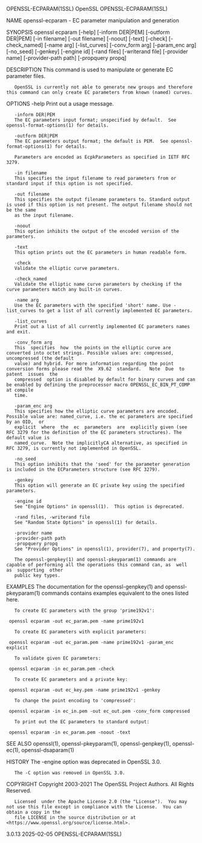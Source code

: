 OPENSSL-ECPARAM(1SSL)							    OpenSSL							 OPENSSL-ECPARAM(1SSL)

NAME
       openssl-ecparam - EC parameter manipulation and generation

SYNOPSIS
       openssl ecparam [-help] [-inform DER|PEM] [-outform DER|PEM] [-in filename] [-out filename] [-noout] [-text] [-check] [-check_named] [-name arg]
       [-list_curves] [-conv_form arg] [-param_enc arg] [-no_seed] [-genkey] [-engine id] [-rand files] [-writerand file] [-provider name] [-provider-path
       path] [-propquery propq]

DESCRIPTION
       This command is used to manipulate or generate EC parameter files.

       OpenSSL is currently not able to generate new groups and therefore this command can only create EC parameters from known (named) curves.

OPTIONS
       -help
	   Print out a usage message.

       -inform DER|PEM
	   The EC parameters input format; unspecified by default.  See openssl-format-options(1) for details.

       -outform DER|PEM
	   The EC parameters output format; the default is PEM.	 See openssl-format-options(1) for details.

	   Parameters are encoded as EcpkParameters as specified in IETF RFC 3279.

       -in filename
	   This specifies the input filename to read parameters from or standard input if this option is not specified.

       -out filename
	   This specifies the output filename parameters to. Standard output is used if this option is not present. The output filename should not be the same
	   as the input filename.

       -noout
	   This option inhibits the output of the encoded version of the parameters.

       -text
	   This option prints out the EC parameters in human readable form.

       -check
	   Validate the elliptic curve parameters.

       -check_named
	   Validate the elliptic name curve parameters by checking if the curve parameters match any built-in curves.

       -name arg
	   Use the EC parameters with the specified 'short' name. Use -list_curves to get a list of all currently implemented EC parameters.

       -list_curves
	   Print out a list of all currently implemented EC parameters names and exit.

       -conv_form arg
	   This	 specifies  how	 the points on the elliptic curve are converted into octet strings. Possible values are: compressed, uncompressed (the default
	   value) and hybrid. For more information regarding the point conversion forms please read the	 X9.62	standard.   Note  Due  to  patent  issues  the
	   compressed  option is disabled by default for binary curves and can be enabled by defining the preprocessor macro OPENSSL_EC_BIN_PT_COMP at compile
	   time.

       -param_enc arg
	   This specifies how the elliptic curve parameters are encoded.  Possible value are: named_curve, i.e. the ec parameters are specified by an OID,  or
	   explicit  where  the	 ec  parameters	 are  explicitly given (see RFC 3279 for the definition of the EC parameters structures). The default value is
	   named_curve.	 Note the implicitlyCA alternative, as specified in RFC 3279, is currently not implemented in OpenSSL.

       -no_seed
	   This option inhibits that the 'seed' for the parameter generation is included in the ECParameters structure (see RFC 3279).

       -genkey
	   This option will generate an EC private key using the specified parameters.

       -engine id
	   See "Engine Options" in openssl(1).	This option is deprecated.

       -rand files, -writerand file
	   See "Random State Options" in openssl(1) for details.

       -provider name
       -provider-path path
       -propquery propq
	   See "Provider Options" in openssl(1), provider(7), and property(7).

       The openssl-genpkey(1) and openssl-pkeyparam(1) commands are capable of performing all the operations this command can, as  well	 as  supporting	 other
       public key types.

EXAMPLES
       The documentation for the openssl-genpkey(1) and openssl-pkeyparam(1) commands contains examples equivalent to the ones listed here.

       To create EC parameters with the group 'prime192v1':

	 openssl ecparam -out ec_param.pem -name prime192v1

       To create EC parameters with explicit parameters:

	 openssl ecparam -out ec_param.pem -name prime192v1 -param_enc explicit

       To validate given EC parameters:

	 openssl ecparam -in ec_param.pem -check

       To create EC parameters and a private key:

	 openssl ecparam -out ec_key.pem -name prime192v1 -genkey

       To change the point encoding to 'compressed':

	 openssl ecparam -in ec_in.pem -out ec_out.pem -conv_form compressed

       To print out the EC parameters to standard output:

	 openssl ecparam -in ec_param.pem -noout -text

SEE ALSO
       openssl(1), openssl-pkeyparam(1), openssl-genpkey(1), openssl-ec(1), openssl-dsaparam(1)

HISTORY
       The -engine option was deprecated in OpenSSL 3.0.

       The -C option was removed in OpenSSL 3.0.

COPYRIGHT
       Copyright 2003-2021 The OpenSSL Project Authors. All Rights Reserved.

       Licensed	 under the Apache License 2.0 (the "License").	You may not use this file except in compliance with the License.  You can obtain a copy in the
       file LICENSE in the source distribution or at <https://www.openssl.org/source/license.html>.

3.0.13									  2025-02-05							 OPENSSL-ECPARAM(1SSL)
